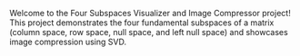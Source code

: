Welcome to the Four Subspaces Visualizer and Image Compressor project! 
This project demonstrates the four fundamental subspaces of a matrix (column space, row space, null space, and left null space) and showcases image compression using SVD.
